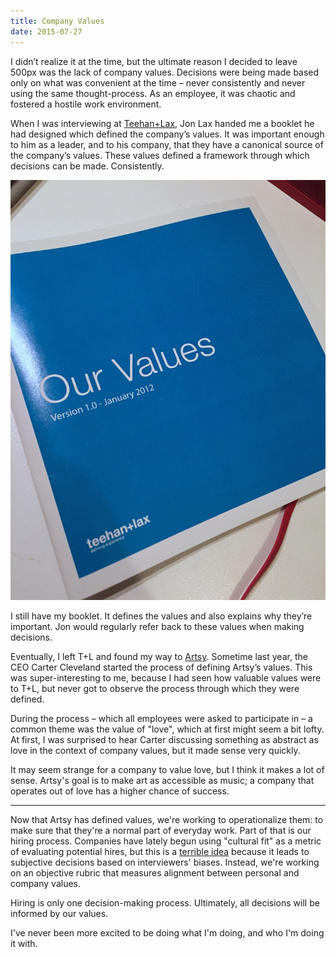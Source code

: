 ```yaml
---
title: Company Values
date: 2015-07-27
---
```



I didn’t realize it at the time, but the ultimate reason I decided to leave 500px was the lack of company values. Decisions were being made based only on what was convenient at the time – never consistently and never using the same thought-process. As an employee, it was chaotic and fostered a hostile work environment.

When I was interviewing at [Teehan+Lax](http://teehanlax.com), Jon Lax handed me a booklet he had designed which defined the company’s values. It was important enough to him as a leader, and to his company, that they have a canonical source of the company’s values. These values defined a framework through which decisions can be made. Consistently.


<Narrow>

![T+L Values Booklet](tl.jpg)

</Narrow>

I still have my booklet. It defines the values and also explains why they’re important. Jon would regularly refer back to these values when making decisions. 

Eventually, I left T+L and found my way to [Artsy](https://www.artsy.net). Sometime last year, the CEO Carter Cleveland started the process of defining Artsy’s values. This was super-interesting to me, because I had seen how valuable values were to T+L, but never got to observe the process through which they were defined. 

During the process – which all employees were asked to participate in – a common theme was the value of "love", which at first might seem a bit lofty. At first, I was surprised to hear Carter discussing something as abstract as love in the context of company values, but it made sense very quickly.

It may seem strange for a company to value love, but I think it makes a lot of sense. Artsy's goal is to make art as accessible as music; a company that operates out of love has a higher chance of success. 

----------------

Now that Artsy has defined values, we're working to operationalize them: to make sure that they're a normal part of everyday work. Part of that is our hiring process. Companies have lately begun using "cultural fit" as a metric of evaluating potential hires, but this is a [terrible idea](http://mobile.nytimes.com/2015/05/31/opinion/sunday/guess-who-doesnt-fit-in-at-work.html) because it leads to subjective decisions based on interviewers' biases. Instead, we're working on an objective rubric that measures alignment between personal and company values. 

Hiring is only one decision-making process. Ultimately, all decisions will be informed by our values. 

I've never been more excited to be doing what I'm doing, and who I'm doing it with. 

  